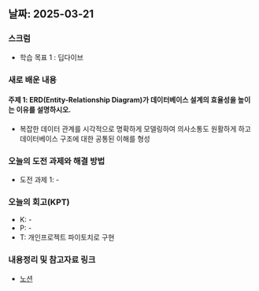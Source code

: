 
## 날짜: 2025-03-21

### 스크럼
- 학습 목표 1 : 딥다이브

### 새로 배운 내용
#### 주제 1: ERD(Entity-Relationship Diagram)가 데이터베이스 설계의 효율성을 높이는 이유를 설명하시오.
- 복잡한 데이터 관계를 시각적으로 명확하게 모델링하여 의사소통도 원활하게 하고 데이터베이스 구조에 대한 공통된 이해를 형성


### 오늘의 도전 과제와 해결 방법
- 도전 과제 1: -

### 오늘의 회고(KPT)
- K: -
- P: -
- T: 개인프로젝트 파이토치로 구현

### 내용정리 및 참고자료 링크
- [노션](https://grizzly-crater-c04.notion.site/250321-1bd75a6ebc0a801caa62eba57c36b188?pvs=4)

